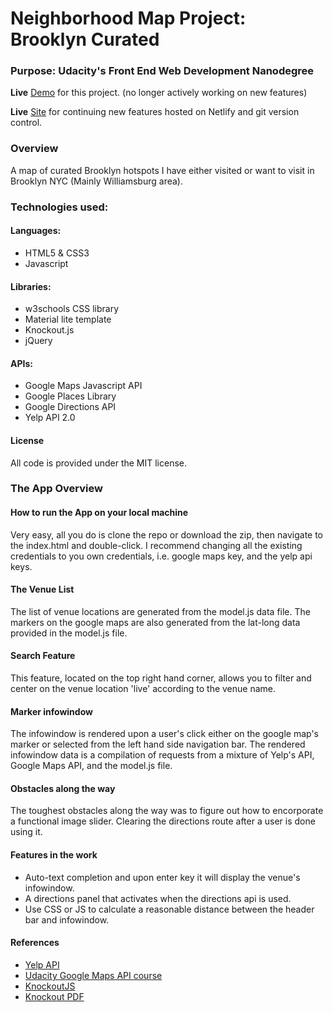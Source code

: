 # Neighborhood Map Project: Brooklyn Curated
### Purpose: Udacity's Front End Web Development Nanodegree

**Live** [Demo](https://iamwill123.github.io/Brooklyn-Curated-Map-Project/) for this project. (no longer actively working on new features)

**Live** [Site](https://brooklyn-curated.netlify.com/) for continuing new features hosted on Netlify and git version control.


### Overview
A map of curated Brooklyn hotspots I have either visited or want to visit in Brooklyn NYC (Mainly Williamsburg area).

### Technologies used:

#### Languages:
- HTML5 & CSS3
- Javascript

#### Libraries:
- w3schools CSS library
- Material lite template
- Knockout.js
- jQuery

#### APIs:
- Google Maps Javascript API
- Google Places Library
- Google Directions API
- Yelp API 2.0

#### License
All code is provided under the MIT license.

### The App Overview

#### How to run the App on your local machine
Very easy, all you do is clone the repo or download the zip, then navigate to the index.html and double-click.
I recommend changing all the existing credentials to you own credentials, i.e. google maps key, and the yelp api keys.

#### The Venue List
The list of venue locations are generated from the model.js data file. The markers on the google maps are also generated from the lat-long data provided in the model.js file.

#### Search Feature
This feature, located on the top right hand corner, allows you to filter and center on the venue location 'live' according to the venue name.

#### Marker infowindow
The infowindow is rendered upon a user's click either on the google map's marker or selected from the left hand side navigation bar. The rendered infowindow data is a compilation of requests from a mixture of Yelp's API, Google Maps API, and the model.js file.

#### Obstacles along the way
The toughest obstacles along the way was to figure out how to encorporate a functional image slider. Clearing the directions route after a user is done using it.

#### Features in the work
- Auto-text completion and upon enter key it will display the venue's infowindow.
- A directions panel that activates when the directions api is used.
- Use CSS or JS to calculate a reasonable distance between the header bar and infowindow.

#### References
- [Yelp API](https://www.yelp.com/developers/documentation/v2/authentication)
- [Udacity Google Maps API course](https://www.udacity.com/course/google-maps-apis--ud864)
- [KnockoutJS](http://knockoutjs.com/)
- [Knockout PDF](http://files.cnblogs.com/files/artech/knockout.pdf)


